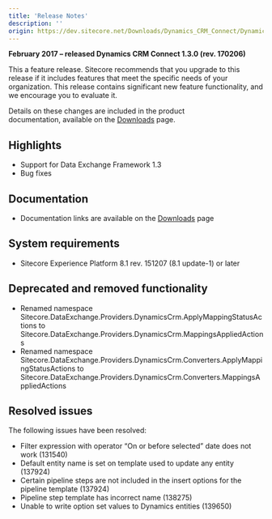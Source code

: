 ```yaml
---
title: 'Release Notes'
description: ''
origin: https://dev.sitecore.net/Downloads/Dynamics_CRM_Connect/Dynamics_CRM_Connect_1/Dynamics_CRM_Connect_1_3/Release_Notes
---
```


**February 2017 – released Dynamics CRM Connect 1.3.0 (rev. 170206)**

This a feature release. Sitecore recommends that you upgrade to this release if it includes features that meet the specific needs of your organization. This release contains significant new feature functionality, and we encourage you to evaluate it.

Details on these changes are included in the product documentation, available on the [Downloads](/downloads/Dynamics_CRM_Connect/Dynamics_CRM_Connect_1/Dynamics_CRM_Connect_1_3) page.

## Highlights

- Support for Data Exchange Framework 1.3
- Bug fixes

## Documentation

- Documentation links are available on the [Downloads](/downloads/Dynamics_CRM_Connect/Dynamics_CRM_Connect_1/Dynamics_CRM_Connect_1_3) page

## System requirements

- Sitecore Experience Platform 8.1 rev. 151207 (8.1 update-1) or later

## Deprecated and removed functionality

- Renamed namespace Sitecore.DataExchange.Providers.DynamicsCrm.ApplyMappingStatusActions to Sitecore.DataExchange.Providers.DynamicsCrm.MappingsAppliedActions
- Renamed namespace Sitecore.DataExchange.Providers.DynamicsCrm.Converters.ApplyMappingStatusActions to Sitecore.DataExchange.Providers.DynamicsCrm.Converters.MappingsAppliedActions

## Resolved issues

The following issues have been resolved:

- Filter expression with operator “On or before selected” date does not work (131540)
- Default entity name is set on template used to update any entity (137924)
- Certain pipeline steps are not included in the insert options for the pipeline template (137924)
- Pipeline step template has incorrect name (138275)
- Unable to write option set values to Dynamics entities (139650)
